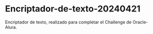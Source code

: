 # Encriptador-de-texto-20240421

Encriptador de texto, realizado para completar el Challenge de Oracle-Alura.

